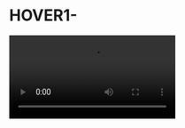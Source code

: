 # HOVER1-
<video controls autoplay>
  <source src="type1.mp4" type="video/mp4">
  <source src="type2.mp4" type="video/mp4">
  <source src="type3.mp4" type="video/mp4">
  <source src="type4.mp4" type="video/mp4">
  <source src="type5.mp4" type="video/mp4">
  <source src="type6.mp4" type="video/mp4">
  <source src="type7.mp4" type="video/mp4">
  <source src="type8.mp4" type="video/mp4">
  <source src="type9.mp4" type="video/mp4">
  <source src="type10.mp4" type="video/mp4">
  <source src="type11.mp4" type="video/mp4">
  <source src="type12.mp4" type="video/mp4">
</video>
